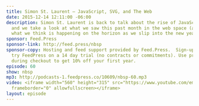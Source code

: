 ```yaml
---
title: Simon St. Laurent — JavaScript, SVG, and The Web
date: 2015-12-14 12:11:00 -06:00
description: Simon St. Laurent is back to talk about the rise of JavaScript, SVG,
  and we take a look at what we saw this past month in the web space (and more) and
  what we think is happening on the horizon as we slip into the new year.
sponsor: Feed.Press
sponsor-link: http://feed.press/nbsp
sponsor-copy: Hosting and feed support provided by Feed.Press.  Sign-up today and
  try FeedPress on a 14 day trial (no contracts or commitments). Use promo code *nbsp*
  during checkout to get 10% off your first year.
episode: 60
show: nbsp
mp3: http://podcasts-1.feedpress.co/10609/nbsp-60.mp3
video: <iframe width="560" height="315" src="https://www.youtube.com/embed/hCf5GjZ2A2Q"
  frameborder="0" allowfullscreen></iframe>
layout: episode
---
```


